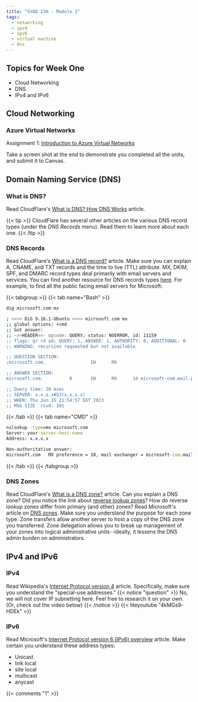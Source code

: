 ```yaml
---
title: "SVAD 230 - Module 1"
tags:
  - networking
  - ipv4
  - ipv6
  - virtual machine
  - dns
---
```


## Topics for Week One

- Cloud Networking
- DNS
- IPv4 and IPv6

## Cloud Networking

### Azure Virtual Networks

Assignment 1: [Introduction to Azure Virtual Networks](https://learn.microsoft.com/en-us/training/modules/introduction-to-azure-virtual-networks/)

Take a screen shot at the end to demonstrate you completed all the units, and submit it to Canvas.

## Domain Naming Service (DNS)

### What is DNS?

Read CloudFlare's [What is DNS? How DNS Works](https://www.cloudflare.com/learning/dns/what-is-dns/) article.

{{< tip >}}
CloudFlare has several other articles on the various DNS record types (under the *DNS Records* menu). Read them to learn more about each one.
{{< /tip >}}

### DNS Records

Read CloudFlare's [What is a DNS record?](https://www.cloudflare.com/learning/dns/what-is-dns/) article. Make sure you can explain A, CNAME, and TXT records and the time to live (TTL) attribute. MX, DKIM, SPF, and DMARC record types deal primarily with email servers and services. You can find another resource for DNS records types [here](https://phoenixnap.com/kb/dns-record-types). For example, to find all the public facing email servers for Microsoft:

{{< tabgroup >}}
{{< tab name="Bash" >}}

```bash
dig microsoft.com mx

; <<>> DiG 9.16.1-Ubuntu <<>> microsoft.com mx
;; global options: +cmd
;; Got answer:
;; ->>HEADER<<- opcode: QUERY, status: NOERROR, id: 11159
;; flags: qr rd ad; QUERY: 1, ANSWER: 1, AUTHORITY: 0, ADDITIONAL: 0
;; WARNING: recursion requested but not available

;; QUESTION SECTION:
;microsoft.com.                 IN      MX

;; ANSWER SECTION:
microsoft.com.          0       IN      MX      10 microsoft-com.mail.protection.outlook.com.

;; Query time: 20 msec
;; SERVER: x.x.x.x#53(x.x.x.x)
;; WHEN: Thu Jun 15 21:54:57 EDT 2023
;; MSG SIZE  rcvd: 101
```

{{< /tab >}}
{{< tab name="CMD" >}}

```cmd
nslookup -type=mx microsoft.com
Server: your-server-host-name
Address: x.x.x.x

Non-authoritative answer:
microsoft.com   MX preference = 10, mail exchanger = microsoft-com.mail.protection.outlook.com
```

{{< /tab >}}
{{< /tabgroup >}}

### DNS Zones

Read CloudFlare's [What is a DNS zone?](https://www.cloudflare.com/learning/dns/glossary/dns-zone/) article. Can you explain a DNS zone? Did you notice the link about [reverse lookup zones](https://www.cloudflare.com/learning/dns/glossary/reverse-dns/)? How do reverse lookup zones differ from primary (and other) zones? Read Microsoft's article on [DNS zones](https://learn.microsoft.com/en-us/windows-server/networking/dns/zone-types). Make sure you understand the purpose for each zone type. Zone transfers allow another server to host a copy of the DNS zone you transferred. Zone delegation allows you to break up management of your zones into logical administrative units--ideally, it lessens the DNS admin burden on administrators.

## IPv4 and IPv6

### IPv4

Read Wikipedia's [Internet Protocol version 4](https://en.wikipedia.org/wiki/Internet_Protocol_version_4) article. Specifically, make sure you understand the "special-use addresses."
{{< notice "question" >}}
No, we will not cover IP subnetting here. Feel free to research it on your own. (Or, check out the video below)
{{< /notice >}}
{{< liteyoutube "4kMGs9-HDEk" >}}

### IPv6

Read Microsoft's [Internet Protocol version 6 (IPv6) overview](https://learn.microsoft.com/en-us/dotnet/fundamentals/networking/ipv6-overview) article. Make certain you understand these address types:

- Unicast
- link local
- site local
- multicast
- anycast

{{< comments "1" >}}
